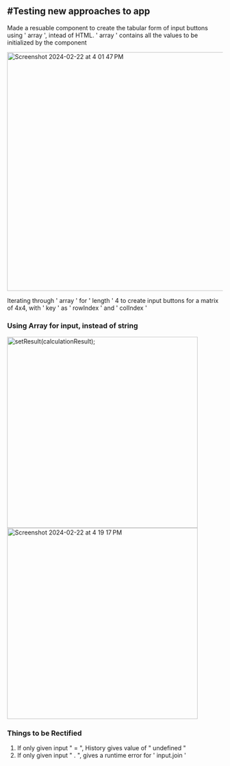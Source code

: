 ## #Testing new approaches to app

Made a resuable component to create the tabular form of input buttons using ' array ', intead of HTML. ' array ' contains all the values to be initialized by the component


<img width="556" alt="Screenshot 2024-02-22 at 4 01 47 PM" src="https://github.com/damnGajula/Calculator/assets/47356511/2e68d364-52e5-42f8-95a8-71fa57709f68">


Iterating through ' array ' for ' length ' 4 to create input buttons for a matrix of 4x4, with ' key ' as ' rowIndex ' and ' colIndex '

### Using Array for input, instead of string

<img width="445" alt="setResult(calculationResult);" src="https://github.com/damnGajula/Calculator/assets/47356511/ceaf1eb9-b4a1-4033-8649-03ad1303c74d">


<img width="445" alt="Screenshot 2024-02-22 at 4 19 17 PM" src="https://github.com/damnGajula/Calculator/assets/47356511/4eeb2605-46f0-4bf0-aa07-649a58339ea8">

### Things to be Rectified

1. If only given input " = ", History gives value of " undefined "
2. If only given input " . ", gives a runtime error for ' input.join '